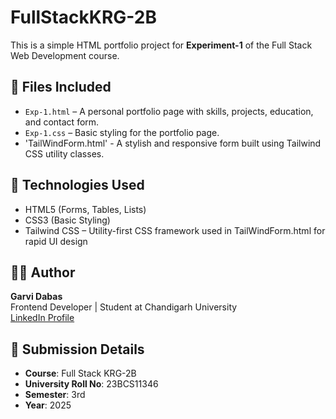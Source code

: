 # FullStackKRG-2B

This is a simple HTML portfolio project for **Experiment-1** of the Full Stack Web Development course.

## 📄 Files Included

- `Exp-1.html` – A personal portfolio page with skills, projects, education, and contact form.
- `Exp-1.css` – Basic styling for the portfolio page.
- 'TailWindForm.html' -	A stylish and responsive form built using Tailwind CSS utility classes.
  
## 🔧 Technologies Used

- HTML5 (Forms, Tables, Lists)
- CSS3 (Basic Styling)
- Tailwind CSS – Utility-first CSS framework used in TailWindForm.html for rapid UI design
  
## 👨‍💻 Author

**Garvi Dabas**  
Frontend Developer | Student at Chandigarh University  
[LinkedIn Profile](https://www.linkedin.com/in/garvi-dabas-830a52323/)

## 📅 Submission Details

- **Course**: Full Stack KRG-2B  
- **University Roll No**: 23BCS11346  
- **Semester**: 3rd  
- **Year**: 2025

